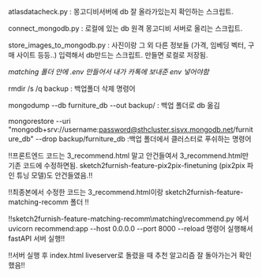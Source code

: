 atlasdatacheck.py : 몽고디비서버에 db 잘 올라가있는지 확인하는 스크립트.

connect_mongodb.py : 로컬에 있는 db 원격 몽고디비 서버로 올리는 스크립트.

store_images_to_mongodb.py : 사진이랑 그 외 다른 정보들 (가격, 임베딩 벡터, 구매 사이트 등등..) 입력해서 db만드는 스크립트. 만들면 로컬로 저장됨.

*matching 폴더 안에 .env 만들어서 내가 카톡에 보내준 env 넣어야함*

rmdir /s /q backup : 백업폴더 삭제 명령어

mongodump --db furniture_db --out backup/ : 백업 폴더로 db 옮김

mongorestore --uri "mongodb+srv://username:password@sthcluster.sisvx.mongodb.net/furniture_db" --drop backup/furniture_db
:백업 폴더에서 클러스터로 푸쉬하는 명령어

!!프론트엔드 코드는 3_recommend.html 말고 안건들여서 3_recommend.html만 기존 코드에 수정하면됨. sketch2furnish-feature-pix2pix-finetuning (pix2pix 파인 튜닝 모델)도 안건들였음.!!

!!최종본에서 수정한 코드는 3_recommend.html이랑 sketch2furnish-feature-matching-recomm 폴더 !!

!!sketch2furnish-feature-matching-recomm\matching\recommend.py 에서 uvicorn recommend:app --host 0.0.0.0 --port 8000 --reload 명령어 실행해서 fastAPI 서버 실행!!

!!서버 실행 후 index.html liveserver로 돌렸을 때 추천 알고리즘 잘 돌아가는거 확인했음!!
